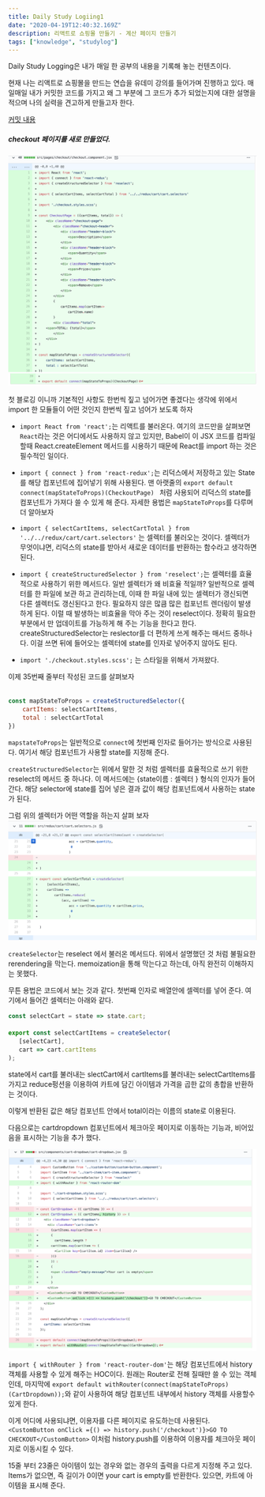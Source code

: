 ```yaml
---
title: Daily Study Logiing1
date: "2020-04-19T12:40:32.169Z"
description: 리액트로 쇼핑몰 만들기 - 계산 페이지 만들기 
tags: ["knowledge", "studylog"] 
---
```


Daily Study Logging은 내가 매일 한 공부의 내용을 기록해 놓는 컨텐츠이다. 

현재 나는 리액트로 쇼핑몰을 만드는 연습을 유데미 강의를 들어가며 진행하고 있다. 매일매일 내가 커밋한 코드를 가지고 왜 그 부분에 그 코드가 추가 되었는지에 대한 설명을 적으며 나의 실력을 견고하게 만들고자 한다. 


[커밋 내용](https://github.com/Jesscha/react-shoppingmall/commit/1717f11f00324e8f5870eca8f28da04f55686a0c)

##### checkout 페이지를 새로 만들었다.
![그림](./img1.png)
![그림](./img2.png)

첫 블로깅 이니까 기본적인 사항도 한번씩 짚고 넘어가면 좋겠다는 생각에 위에서 import 한 모듈들이 어떤 것인지 한번씩 짚고 넘어가 보도록 하자 

- `import React from 'react';`는 리액트를 불러온다. 여기의 코드만을 살펴보면 `React`라는 것은 어디에서도 사용하지 않고 있지만, Babel이 이 JSX 코드를 컴파일 할때 React.createElement 메서드를 시용하기 때문에 React를 import 하는 것은 필수적인 일이다. 

- `import { connect } from 'react-redux';`는 리덕스에서 저장하고 있는 State를 해당 컴포넌트에 집어넣기 위해 사용된다. 맨 아랫줄의 `export default connect(mapStateToProps)(CheckoutPage) ` 처럼 사용되어 리덕스의 state를 컴포넌트가 가져다 쓸 수 있게 해 준다. 자세한 용법은 `mapStateToProps`를 다루며 더 알아보자



- `import { selectCartItems, selectCartTotal } from '../../redux/cart/cart.selectors'` 는 셀렉터를 불러오는 것이다. 셀렉터가 무엇이냐면, 리덕스의 state를 받아서 새로운 데이터를 반환하는 함수라고 생각하면 된다. 

- `import { createStructuredSelector } from 'reselect';`는 셀렉터를 효율적으로 사용하기 위한 메서드다. 일반 셀렉터가 왜 비효율 적일까? 일반적으로 셀렉터를 한 파일에 보관 하고 관리하는데, 이때 한 파일 내에 있는 셀렉터가 갱신되면 다른 셀렉터도 갱신된다고 한다. 필요하지 않은 많큼 많은 컴포넌트 렌더링이 발생하게 된다. 이럴 때 발생하는 비효율을 막아 주는 것이 reselect이다. 정확히 필요한 부분에서 만 업데이트를 가능하게 해 주는 기능을 한다고 한다. createStructuredSelector는 reslector를 더 편하게 쓰게 해주는 매서드 중하나다. 이걸 쓰면 뒤에 들어오는 셀렉터에 state를 인자로 넣어주지 않아도 된다.

- `import './checkout.styles.scss';` 는 스타일을 위해서 가져왔다.


이제 35번째 줄부터 작성된 코드를 살펴보자 

```javascript

const mapStateToProps = createStructuredSelector({
    cartItems: selectCartItems,
    total : selectCartTotal
})

```

`mapstateToProps`는 일반적으로 `connect`에 첫번째 인자로 들어가는 방식으로 사용된다. 여기서 해당 컴포넌트가 사용할 state를 지정해 준다. 

`createStructuredSelector`는 위에서 말한 것 처럼 셀렉터를 효율적으로 쓰기 위한 reselect의 메서드 중 하나다. 이 메서드에는 {state이름 : 셀렉터 } 형식의 인자가 들어간다. 해당 selector에 state를 집어 넣은 결과 값이 해당 컴포넌트에서 사용하는 state가 된다. 


그럼 위의 셀렉터가 어떤 역할을 하는지 살펴 보자 
![](./img3.png)


`createSelector`는 reselect 에서 불러온 메서드다. 위에서 설명했던 것 처럼 불필요한 rerendering을 막는다. memoization을 통해 막는다고 하는데, 아직 완전히 이해하지는 못했다. 

무튼 용법은 코드에서 보는 것과 같다. 첫번째 인자로 배열안에 셀렉터를 넣어 준다. 여기에서 들어간 셀렉터는 아래와 같다. 



 ```javascript
 const selectCart = state => state.cart;

 export const selectCartItems = createSelector(
    [selectCart],
    cart => cart.cartItems
);
```
state에서 cart를 불러내는 slectCart에서 cartItems를 불러내는 selectCartItems를 가지고 reduce펑션을 이용하여 카트에 담긴 아이템과 가격을 곱한 값의 총합을 반환하는 것이다. 

이렇게 반환된 값은 해당 컴포넌트 안에서 total이라는 이름의 state로 이용된다. 


다음으로는 cartdropdown 컴포넌트에서 체크아웃 페이지로 이동하는 기능과, 비어있음을 표시하는 기능을 추가 했다. 

![](./img4.png)


`import { withRouter } from 'react-router-dom'`는 해당 컴포넌트에서 history 객체를 사용할 수 있게 해주는 HOC이다. 원래는 Router로 전해 질때만 쓸 수 있는 객체인데, 마지막에 `export default withRouter(connect(mapStateToProps)(CartDropdown));`와 같이 사용하여 해당 컴포넌트 내부에서 history 객체를 사용할수 있게 한다.

이게 어디에 사용되냐면, 이용자를 다른 페이지로 유도하는데 사용된다. 
`<CustomButton onClick ={() => history.push('/checkout')}>GO TO CHECKOUT</CustomButton>` 이처럼 history.push를 이용하여 이용자를 체크아웃 페이지로 이동시킬 수 있다. 

15줄 부터 23줄은 아이템이 있는 경우와 없는 경우의 출력을 다르게 지정해 주고 있다. Items가 없으면, 즉 길이가 0이면 your cart is empty를 반환한다. 있으면, 카트에 아이템을 표시해 준다.


